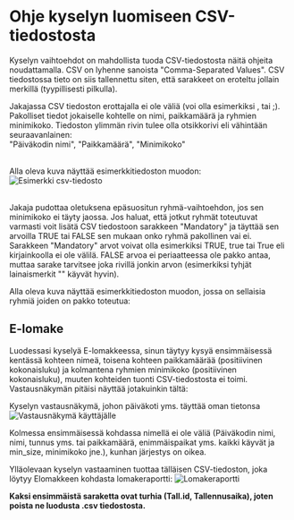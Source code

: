 # Ohje kyselyn luomiseen CSV-tiedostosta

Kyselyn vaihtoehdot on mahdollista tuoda CSV-tiedostosta näitä ohjeita noudattamalla. CSV on lyhenne sanoista "Comma-Separated Values". CSV tiedostossa tieto on siis tallennettu siten, että sarakkeet on eroteltu jollain merkillä (tyypillisesti pilkulla).

Jakajassa CSV tiedoston erottajalla ei ole väliä (voi olla esimerkiksi , tai ;). Pakolliset tiedot jokaiselle kohtelle on nimi, paikkamäärä ja ryhmien minimikoko. Tiedoston ylimmän rivin tulee olla otsikkorivi eli vähintään seuraavanlainen: </br>
"Päiväkodin nimi", "Paikkamäärä", "Minimikoko"</br></br>

Alla oleva kuva näyttää esimerkkitiedoston muodon:
<img src="/static/images/csv.png" alt="Esimerkki csv-tiedosto">
</br></br>

Jakaja pudottaa oletuksena epäsuositun ryhmä-vaihtoehdon, jos sen minimikoko ei täyty jaossa. Jos haluat, että jotkut ryhmät
toteutuvat varmasti voit lisätä CSV tiedostoon sarakkeen "Mandatory" ja täyttää sen arvoilla TRUE tai FALSE sen mukaan onko ryhmä pakollinen vai ei. </br>
Sarakkeen "Mandatory" arvot voivat olla esimerkiksi TRUE, true tai True eli kirjainkoolla ei ole välilä. FALSE arvoa ei periaatteessa ole pakko antaa, muttaa sarake tarvitsee joka rivillä jonkin arvon (esimerkiksi tyhjät lainaismerkit "" käyvät hyvin).

Alla oleva kuva näyttää esimerkkitiedoston muodon, jossa on sellaisia ryhmiä joiden on pakko toteutua:



## E-lomake
Luodessasi kyselyä E-lomakkeessa, sinun täytyy kysyä ensimmäisessä kentässä kohteen nimeä, toisena kohteen paikkamäärää (positiivinen kokonaisluku) ja kolmantena ryhmien minimikoko (positiivinen kokonaisluku), muuten kohteiden tuonti CSV-tiedostosta ei toimi. Vastausnäkymän pitäisi näyttää jotakuinkin tältä:

Kyselyn vastausnäkymä, johon päiväkoti yms. täyttää oman tietonsa
<img src="/static/images/csv-reply-view.png" alt="Vastausnäkymä käyttäjälle">

Kolmessa ensimmäisessä kohdassa nimellä ei ole väliä (Päiväkodin nimi, nimi, tunnus yms. tai paikkamäärä, enimmäispaikat yms. kaikki käyvät ja min_size, minimikoko jne.), kunhan järjestys on oikea. 

Ylläolevaan kyselyn vastaaminen tuottaa tälläisen CSV-tiedoston, joka löytyy Elomakkeen kohdasta lomakeraportti:
<img src="/static/images/csv-report-view.png" alt="Lomakeraportti">

<strong>Kaksi ensimmäistä saraketta ovat turhia (Tall.id, Tallennusaika), joten poista ne luodusta .csv tiedostosta.</strong> 

